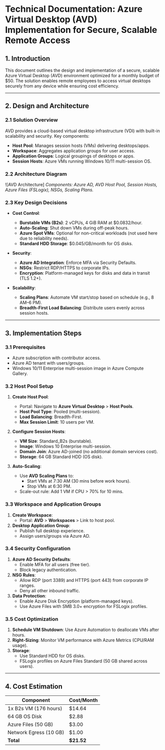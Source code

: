 # Technical Documentation: Azure Virtual Desktop (AVD) Implementation for Secure, Scalable Remote Access
 
## **1. Introduction**  
This document outlines the design and implementation of a secure, scalable Azure Virtual Desktop (AVD) environment optimized for a monthly budget of $50. The solution enables remote employees to access virtual desktops securely from any device while ensuring cost efficiency.
 
---
 
## **2. Design and Architecture**
 
### **2.1 Solution Overview**  
AVD provides a cloud-based virtual desktop infrastructure (VDI) with built-in scalability and security. Key components:  
- **Host Pool**: Manages session hosts (VMs) delivering desktops/apps.  
- **Workspace**: Aggregates application groups for user access.  
- **Application Groups**: Logical groupings of desktops or apps.  
- **Session Hosts**: Azure VMs running Windows 10/11 multi-session OS.  
 
### **2.2 Architecture Diagram**  
![AVD Architecture]
*Components: Azure AD, AVD Host Pool, Session Hosts, Azure Files (FSLogix), NSGs, Scaling Plans.*
 
### **2.3 Key Design Decisions**  
- **Cost Control**:  
  - **Burstable VMs (B2s)**: 2 vCPUs, 4 GiB RAM at $0.0832/hour.  
  - **Auto-Scaling**: Shut down VMs during off-peak hours.  
  - **Azure Spot VMs**: Optional for non-critical workloads (not used here due to reliability needs).  
  - **Standard HDD Storage**: $0.045/GB/month for OS disks.  
 
- **Security**:  
  - **Azure AD Integration**: Enforce MFA via Security Defaults.  
  - **NSGs**: Restrict RDP/HTTPS to corporate IPs.  
  - **Encryption**: Platform-managed keys for disks and data in transit (TLS 1.2+).  
 
- **Scalability**:  
  - **Scaling Plans**: Automate VM start/stop based on schedule (e.g., 8 AM–6 PM).  
  - **Breadth-First Load Balancing**: Distribute users evenly across session hosts.  
 
---
 
## **3. Implementation Steps**
 
### **3.1 Prerequisites**  
- Azure subscription with contributor access.  
- Azure AD tenant with users/groups.  
- Windows 10/11 Enterprise multi-session image in Azure Compute Gallery.
 
### **3.2 Host Pool Setup**  
1. **Create Host Pool**:  
   - Portal: Navigate to **Azure Virtual Desktop** > **Host Pools**.  
   - **Host Pool Type**: Pooled (multi-session).  
   - **Load Balancing**: Breadth-First.  
   - **Max Session Limit**: 10 users per VM.  
 
2. **Configure Session Hosts**:  
   - **VM Size**: Standard_B2s (burstable).  
   - **Image**: Windows 10 Enterprise multi-session.  
   - **Domain Join**: Azure AD-joined (no additional domain services cost).  
   - **Storage**: 64 GB Standard HDD (OS disk).  
 
3. **Auto-Scaling**:  
   - Use **AVD Scaling Plans** to:  
     - Start VMs at 7:30 AM (30 mins before work hours).  
     - Stop VMs at 6:30 PM.  
   - Scale-out rule: Add 1 VM if CPU > 70% for 10 mins.  
 
### **3.3 Workspace and Application Groups**  
1. **Create Workspace**:  
   - Portal: **AVD** > **Workspaces** > Link to host pool.  
2. **Desktop Application Group**:  
   - Publish full desktop experience.  
   - Assign users/groups via Azure AD.  
 
### **3.4 Security Configuration**  
1. **Azure AD Security Defaults**:  
   - Enable MFA for all users (free tier).  
   - Block legacy authentication.  
2. **NSG Rules**:  
   - Allow RDP (port 3389) and HTTPS (port 443) from corporate IP ranges.  
   - Deny all other inbound traffic.  
3. **Data Protection**:  
   - Enable Azure Disk Encryption (platform-managed keys).  
   - Use Azure Files with SMB 3.0+ encryption for FSLogix profiles.  
 
### **3.5 Cost Optimization**  
1. **Schedule VM Shutdown**: Use Azure Automation to deallocate VMs after hours.  
2. **Right-Sizing**: Monitor VM performance with Azure Metrics (CPU/RAM usage).  
3. **Storage**:  
   - Use Standard HDD for OS disks.  
   - FSLogix profiles on Azure Files Standard (50 GB shared across users).  
 
---
 
## **4. Cost Estimation**  
| **Component**         | **Cost/Month** |  
|------------------------|----------------|  
| 1x B2s VM (176 hours)  | $14.64         |  
| 64 GB OS Disk          | $2.88          |  
| Azure Files (50 GB)    | $3.00          |  
| Network Egress (10 GB) | $1.00          |  
| **Total**              | **$21.52**     |  
